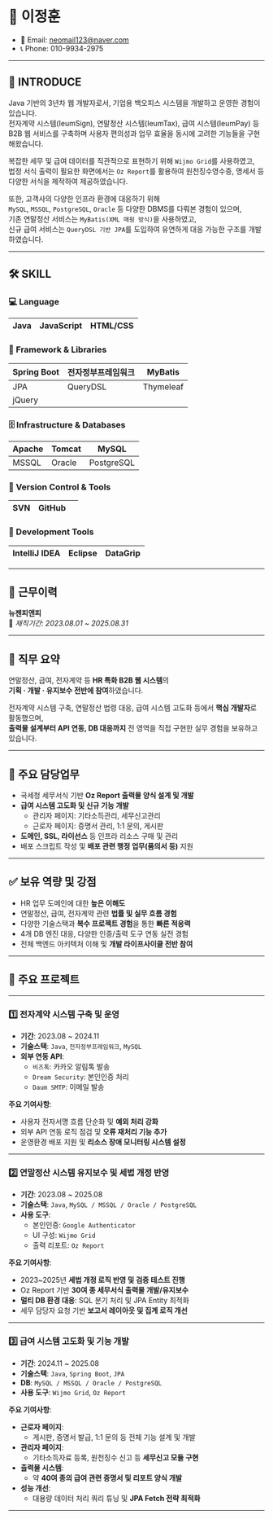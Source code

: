 # 📘 이정훈

- 📧 Email: neomail123@naver.com  
- 📞 Phone: 010-9934-2975  

---

## 👋 INTRODUCE

Java 기반의 3년차 웹 개발자로서, 기업용 백오피스 시스템을 개발하고 운영한 경험이 있습니다.  
전자계약 시스템(IeumSign), 연말정산 시스템(IeumTax), 급여 시스템(IeumPay) 등  
B2B 웹 서비스를 구축하며 사용자 편의성과 업무 효율을 동시에 고려한 기능들을 구현해왔습니다.

복잡한 세무 및 급여 데이터를 직관적으로 표현하기 위해 `Wijmo Grid`를 사용하였고,  
법정 서식 출력이 필요한 화면에서는 `Oz Report`를 활용하여 원천징수영수증, 명세서 등  
다양한 서식을 제작하여 제공하였습니다.

또한, 고객사의 다양한 인프라 환경에 대응하기 위해  
`MySQL`, `MSSQL`, `PostgreSQL`, `Oracle` 등 다양한 DBMS를 다뤄본 경험이 있으며,  
기존 연말정산 서비스는 `MyBatis(XML 매핑 방식)`을 사용하였고,  
신규 급여 서비스는 `QueryDSL 기반 JPA`를 도입하여 유연하게 대응 가능한 구조를 개발하였습니다.

---
## 🛠️ SKILL

### 💻 Language

| Java | JavaScript | HTML/CSS |
|------|------------|----------|

### 🧩 Framework & Libraries

| Spring Boot | 전자정부프레임워크 | MyBatis |
|-------------|------------------|---------|
| JPA         | QueryDSL         | Thymeleaf |
| jQuery      |                  |          |

### 🗄️ Infrastructure & Databases

| Apache | Tomcat | MySQL |
|--------|--------|-------|
| MSSQL  | Oracle | PostgreSQL |

### 🔐 Version Control & Tools

| SVN | GitHub |        |
|-----|--------|--------|

### 🧰 Development Tools

| IntelliJ IDEA | Eclipse | DataGrip |
|---------------|---------|----------|

---

## 🏢 근무이력

**뉴젠피앤피**  
📅 *재직기간: 2023.08.01 ~ 2025.08.31*

---

## 💼 직무 요약

연말정산, 급여, 전자계약 등 **HR 특화 B2B 웹 시스템**의  
**기획 · 개발 · 유지보수 전반에 참여**하였습니다.  

전자계약 시스템 구축, 연말정산 법령 대응, 급여 시스템 고도화 등에서 **핵심 개발자**로 활동했으며,  
**출력물 설계부터 API 연동, DB 대응까지** 전 영역을 직접 구현한 실무 경험을 보유하고 있습니다.

---

## 🧾 주요 담당업무

- 국세청 세무서식 기반 **Oz Report 출력물 양식 설계 및 개발**
- **급여 시스템 고도화 및 신규 기능 개발**
  - 관리자 페이지: 기타소득관리, 세무신고관리
  - 근로자 페이지: 증명서 관리, 1:1 문의, 게시판
- **도메인, SSL, 라이선스** 등 인프라 리소스 구매 및 관리
- 배포 스크립트 작성 및 **배포 관련 행정 업무(품의서 등)** 지원

---

## ✅ 보유 역량 및 강점

- HR 업무 도메인에 대한 **높은 이해도**
- 연말정산, 급여, 전자계약 관련 **법률 및 실무 흐름 경험**
- 다양한 기술스택과 **복수 프로젝트 경험**을 통한 **빠른 적응력**
- 4개 DB 엔진 대응, 다양한 인증/출력 도구 연동 실전 경험
- 전체 백엔드 아키텍처 이해 및 **개발 라이프사이클 전반 참여**

---

## 📌 주요 프로젝트

---

### 1️⃣ 전자계약 시스템 구축 및 운영

- **기간**: 2023.08 ~ 2024.11  
- **기술스택**: `Java`, `전자정부프레임워크`, `MySQL`  
- **외부 연동 API**:
  - `비즈톡`: 카카오 알림톡 발송
  - `Dream Security`: 본인인증 처리
  - `Daum SMTP`: 이메일 발송

**주요 기여사항**:

- 사용자 전자서명 흐름 단순화 및 **예외 처리 강화**
- 외부 API 연동 로직 점검 및 **오류 재처리 기능 추가**
- 운영환경 배포 지원 및 **리소스 장애 모니터링 시스템 설정**

---

### 2️⃣ 연말정산 시스템 유지보수 및 세법 개정 반영

- **기간**: 2023.08 ~ 2025.08  
- **기술스택**: `Java`, `MySQL / MSSQL / Oracle / PostgreSQL`  
- **사용 도구**:
  - 본인인증: `Google Authenticator`
  - UI 구성: `Wijmo Grid`
  - 출력 리포트: `Oz Report`

**주요 기여사항**:

- 2023~2025년 **세법 개정 로직 반영 및 검증 테스트 진행**
- Oz Report 기반 **30여 종 세무서식 출력물 개발/유지보수**
- **멀티 DB 환경 대응**: SQL 분기 처리 및 JPA Entity 최적화
- 세무 담당자 요청 기반 **보고서 레이아웃 및 집계 로직 개선**

---

### 3️⃣ 급여 시스템 고도화 및 기능 개발

- **기간**: 2024.11 ~ 2025.08  
- **기술스택**: `Java`, `Spring Boot`, `JPA`  
- **DB**: `MySQL / MSSQL / Oracle / PostgreSQL`  
- **사용 도구**: `Wijmo Grid`, `Oz Report`

**주요 기여사항**:

- **근로자 페이지**:
  - 게시판, 증명서 발급, 1:1 문의 등 전체 기능 설계 및 개발
- **관리자 페이지**:
  - 기타소득자료 등록, 원천징수 신고 등 **세무신고 모듈 구현**
- **출력물 시스템**:
  - 약 **40여 종의 급여 관련 증명서 및 리포트 양식 개발**
- **성능 개선**:
  - 대용량 데이터 처리 쿼리 튜닝 및 **JPA Fetch 전략 최적화**

---

